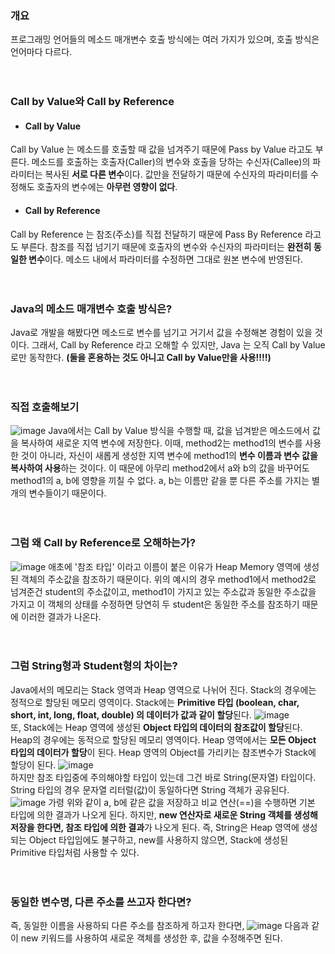 ### 개요
프로그래밍 언어들의 메소드 매개변수 호출 방식에는 여러 가지가 있으며, 호출 방식은 언어마다 다르다.
<br><br><br>

### Call by Value와 Call by Reference
- #### Call by Value
Call by Value 는 메소드를 호출할 때 값을 넘겨주기 때문에 Pass by Value 라고도 부른다.
메소드를 호출하는 호출자(Caller)의 변수와 호출을 당하는 수신자(Callee)의 파라미터는 복사된 **서로 다른 변수**이다.
값만을 전달하기 때문에 수신자의 파라미터를 수정해도 호출자의 변수에는 **아무런 영향이 없다**.

- #### Call by Reference
Call by Reference 는 참조(주소)를 직접 전달하기 때문에 Pass By Reference 라고도 부른다.
참조를 직접 넘기기 때문에 호출자의 변수와 수신자의 파라미터는 **완전히 동일한 변수**이다.
메소드 내에서 파라미터를 수정하면 그대로 원본 변수에 반영된다.
<br><br><br>

### Java의 메소드 매개변수 호출 방식은?
Java로 개발을 해봤다면 메소드로 변수를 넘기고 거기서 값을 수정해본 경험이 있을 것이다.
그래서, Call by Reference 라고 오해할 수 있지만, Java 는 오직 Call by Value 로만 동작한다. 
**(둘을 혼용하는 것도 아니고 Call by Value만을 사용!!!!)**
<br><br><br>

### 직접 호출해보기
![image](https://user-images.githubusercontent.com/44194990/193818990-c30711b7-4098-4d38-a3f4-bfb95524e4e3.png)
Java에서는 Call by Value 방식을 수행할 때, 값을 넘겨받은 메소드에서 값을 복사하여 새로운 지역 변수에 저장한다. 
이때, method2는 method1의 변수를 사용한 것이 아니라, 자신이 새롭게 생성한 지역 변수에 method1의 **변수 이름과 변수 값을 복사하여 사용**하는 것이다.
이 때문에 아무리 method2에서 a와 b의 값을 바꾸어도 method1의 a, b에 영향을 끼칠 수 없다. 
a, b는 이름만 같을 뿐 다른 주소를 가지는 별개의 변수들이기 때문이다.
<br><br><br>

### 그럼 왜 Call by Reference로 오해하는가?
![image](https://user-images.githubusercontent.com/44194990/193821714-b4094118-c465-4734-9b03-f6f03976ab9b.png)
애초에 '참조 타입' 이라고 이름이 붙은 이유가 Heap Memory 영역에 생성된 객체의 주소값을 참조하기 때문이다.
위의 예시의 경우 method1에서 method2로 넘겨준건 student의 주소값이고, method1이 가지고 있는 주소값과 동일한 주소값을 가지고 이 객체의 상태를 수정하면 당연히 두 student은 동일한 주소를 참조하기 때문에 이러한 결과가 나온다.
<br><br><br>

### 그럼 String형과 Student형의 차이는?
Java에서의 메모리는 Stack 영역과 Heap 영역으로 나뉘어 진다.
Stack의 경우에는 정적으로 할당된 메모리 영역이다.
Stack에는 **Primitive 타입 (boolean, char, short, int, long, float, double) 의 데이터가 값과 같이 할당**된다.
![image](https://user-images.githubusercontent.com/44194990/193827186-1153f554-00dc-4eff-aa73-77519cbf69c4.png)
<br>
또, Stack에는 Heap 영역에 생성된 **Object 타입의 데이터의 참조값이 할당**된다.
Heap의 경우에는 동적으로 할당된 메모리 영역이다.
Heap 영역에서는 **모든 Object 타입의 데이터가 할당**이 된다.
Heap 영역의 Object를 가리키는 참조변수가 Stack에 할당이 된다.
![image](https://user-images.githubusercontent.com/44194990/193827352-13b43bae-b70e-4266-af34-138bb9ad2268.png)
<br>
하지만 참조 타입중에 주의해야할 타입이 있는데 그건 바로 String(문자열) 타입이다.
String 타입의 경우 문자열 리터럴(값)이 동일하다면 String 객체가 공유된다.
![image](https://user-images.githubusercontent.com/44194990/193828463-19508617-1f4f-49c7-828f-e4e993d8e6a8.png)
가령 위와 같이 a, b에 같은 값을 저장하고 비교 연산(==)을 수행하면 기본 타입에 의한 결과가 나오게 된다.
하지만, **new 연산자로 새로운 String 객체를 생성해 저장을 한다면, 참조 타입에 의한 결과**가 나오게 된다.
즉, String은 Heap 영역에 생성되는 Object 타입임에도 불구하고, new를 사용하지 않으면, Stack에 생성된 Primitive 타입처럼 사용할 수 있다.
<br><br><br>

### 동일한 변수명, 다른 주소를 쓰고자 한다면?
즉, 동일한 이름을 사용하되 다른 주소를 참조하게 하고자 한다면,
![image](https://user-images.githubusercontent.com/44194990/193823902-224038e1-d78d-4c32-aa0b-f0d994b27e96.png)
다음과 같이 new 키워드를 사용하여 새로운 객체를 생성한 후, 값을 수정해주면 된다.
<br><br><br>
